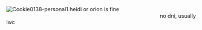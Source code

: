 ![Cookie0138-personal1](https://github.com/user-attachments/assets/b4df7831-7734-42b9-bed6-44e8d3b3b84d) heidi or orion is fine  　　　 　　　 　　　 　　　    ‎‎     ‎‎    ‎‎  ‎‎     ‎‎     ‎‎    ‎‎ no dni, usually iwc
